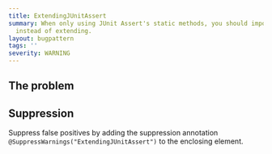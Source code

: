 ```yaml
---
title: ExtendingJUnitAssert
summary: When only using JUnit Assert's static methods, you should import statically
  instead of extending.
layout: bugpattern
tags: ''
severity: WARNING
---
```


<!--
*** AUTO-GENERATED, DO NOT MODIFY ***
To make changes, edit the @BugPattern annotation or the explanation in docs/bugpattern.
-->


## The problem


## Suppression
Suppress false positives by adding the suppression annotation `@SuppressWarnings("ExtendingJUnitAssert")` to the enclosing element.
